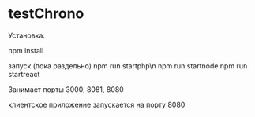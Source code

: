 # testChrono
Установка: 

npm install

запуск (пока раздельно)
npm run startphp\n
npm run startnode
npm run startreact

Занимает порты 3000, 8081, 8080

клиентское приложение запускается на порту 8080


